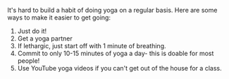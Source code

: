 It's hard to build a habit of doing yoga on a regular basis. Here are some ways
to make it easier to get going:

1. Just do it!
2. Get a yoga partner
3. If lethargic, just start off with 1 minute of breathing.
4. Commit to only 10-15 minutes of yoga a day- this is doable for most people!
5. Use YouTube yoga videos if you can't get out of the house for a class.
